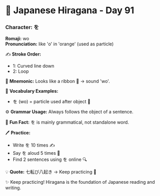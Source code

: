 # 📖 Japanese Hiragana - Day 91

### Character: を  
**Romaji:** wo  
**Pronunciation:** like 'o' in 'orange' (used as particle)  

✍️ **Stroke Order:**  
- 1: Curved line down
- 2: Loop

📝 **Mnemonic:** Looks like a ribbon 🎀 → sound 'wo'.  

📌 **Vocabulary Examples:**  
- を (wo) = particle used after object 🔹

⚙️ **Grammar Usage:** Always follows the object of a sentence.  

🎉 **Fun Fact:** を is mainly grammatical, not standalone word.  

🖊️ **Practice:**  
- Write を 10 times ✍️
- Say を aloud 5 times 🎤
- Find 2 sentences using を online 🔍

💡 **Quote:** 七転び八起き → Keep practicing 💪  

✨ Keep practicing! Hiragana is the foundation of Japanese reading and writing.
